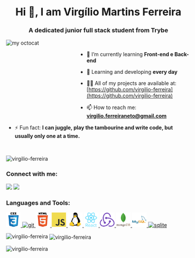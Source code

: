 <h1 align="center">Hi 👋, I am Virgílio Martins Ferreira</h1>
<h3 align="center">A dedicated junior full stack student from Trybe</h3>


<img align="left" src="https://octocat-generator-assets.githubusercontent.com/my-octocat-1621053548696.png" alt="my octocat" height="220" width="220" />

<div align="right">
  
<div align="left">
  
  <br>
  
- 🌱 I’m currently learning **Front-end e Back-end**

- :telescope: Learning and developing **every day**

- 👨‍💻 All of my projects are available at: [https://github.com/virgilio-ferreira](https://github.com/virgilio-ferreira)

- 📫 How to reach me: **virgilio.ferreiraneto@gmail.com**

- ⚡ Fun fact: **I can juggle, play the tambourine and write code, but usually only one at a time.**

<br>

<div>
  <p align="left"> <img src="https://komarev.com/ghpvc/?username=virgilio-ferreira&label=Profile%20views&color=0e75b6&style=flat" alt="virgilio-ferreira" /> </p>
<div>


<h3 align="left">Connect with me:</h3>

[<img src="https://img.shields.io/badge/linkedin-%230077B5.svg?&style=for-the-badge&logo=linkedin&logoColor=white" />](https://www.linkedin.com/in/virg%C3%ADlio-jos%C3%A9-martins-ferreira-neto-630b11211/) 
<a href="mailto:virgilio.ferreiraneto@gmail.com"><img src="https://img.shields.io/badge/Gmail-D14836?style=for-the-badge&logo=gmail&logoColor=white"></a>

<h3 align="left">Languages and Tools:</h3>
<p align="left"> <a href="https://www.w3schools.com/css/" target="_blank"> <img src="https://raw.githubusercontent.com/devicons/devicon/master/icons/css3/css3-original-wordmark.svg" alt="css3" width="40" height="40"/> </a> <a href="https://git-scm.com/" target="_blank"> <img src="https://www.vectorlogo.zone/logos/git-scm/git-scm-icon.svg" alt="git" width="40" height="40"/> </a> <a href="https://www.w3.org/html/" target="_blank"> <img src="https://raw.githubusercontent.com/devicons/devicon/master/icons/html5/html5-original-wordmark.svg" alt="html5" width="40" height="40"/> </a> <a href="https://developer.mozilla.org/en-US/docs/Web/JavaScript" target="_blank"> <img src="https://raw.githubusercontent.com/devicons/devicon/master/icons/javascript/javascript-original.svg" alt="javascript" width="40" height="40"/> </a> <a href="https://www.linux.org/" target="_blank"> <img src="https://raw.githubusercontent.com/devicons/devicon/master/icons/linux/linux-original.svg" alt="linux" width="40" height="40"/> </a> <a href="https://reactjs.org/" target="_blank"> <img src="https://raw.githubusercontent.com/devicons/devicon/master/icons/react/react-original-wordmark.svg" alt="react" width="40" height="40"/> </a> <a href="https://redux.js.org" target="_blank"> <img src="https://raw.githubusercontent.com/devicons/devicon/master/icons/redux/redux-original.svg" alt="redux" width="40" height="40"/> </a><a href="https://www.mongodb.com/" target="_blank"> <img src="https://raw.githubusercontent.com/devicons/devicon/master/icons/mongodb/mongodb-original-wordmark.svg" alt="mongodb" width="40" height="40"/> </a> <a href="https://www.mysql.com/" target="_blank"> <img src="https://raw.githubusercontent.com/devicons/devicon/master/icons/mysql/mysql-original-wordmark.svg" alt="mysql" width="40" height="40"/> </a> <a href="https://www.sqlite.org/" target="_blank"> <img src="https://www.vectorlogo.zone/logos/sqlite/sqlite-icon.svg" alt="sqlite" width="40" height="40"/> </a> </p>

<p><img align="left" src="https://github-readme-stats.vercel.app/api/top-langs?username=virgilio-ferreira&show_icons=true&locale=en&layout=compact" alt="virgilio-ferreira" /></p>

<p>&nbsp;<img align="center" src="https://github-readme-stats.vercel.app/api?username=virgilio-ferreira&show_icons=true&locale=en" alt="virgilio-ferreira" /></p>

<p><img align="center" src="https://github-readme-streak-stats.herokuapp.com/?user=virgilio-ferreira&" alt="virgilio-ferreira" /></p>

